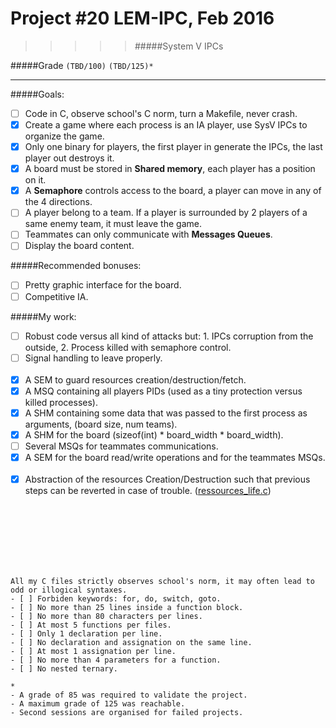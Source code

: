 # Project #20 LEM-IPC, Feb 2016
>>>>> #####System V IPCs

#####Grade ``(TBD/100)`` ``(TBD/125)*``
--------  -----------------------

#####Goals:
- [ ] Code in C, observe school's C norm, turn a Makefile, never crash.
- [X] Create a game where each process is an IA player, use SysV IPCs to organize the game.
- [X] Only one binary for players, the first player in generate the IPCs, the last player out destroys it.
- [X] A board must be stored in **Shared memory**, each player has a position on it.
- [X] A **Semaphore** controls access to the board, a player can move in any of the 4 directions.
- [ ] A player belong to a team. If a player is surrounded by 2 players of a same enemy team, it must leave the game.
- [ ] Teammates can only communicate with **Messages Queues**.
- [ ] Display the board content.

#####Recommended bonuses:
- [ ] Pretty graphic interface for the board.
- [ ] Competitive IA.

#####My work:
- [ ] Robust code versus all kind of attacks but: 1. IPCs corruption from the outside, 2. Process killed with semaphore control.
- [ ] Signal handling to leave properly.
<BR><BR>
- [X] A SEM to guard resources creation/destruction/fetch.
- [X] A MSQ containing all players PIDs (used as a tiny protection versus killed processes).
- [X] A SHM containing some data that was passed to the first process as arguments, (board size, num teams).
- [X] A SHM for the board (sizeof(int) * board_width * board_width).
- [ ] Several MSQs for teammates communications.
- [X] A SEM for the board read/write operations and for the teammates MSQs.
<BR><BR>
- [X] Abstraction of the resources Creation/Destruction such that previous steps can be reverted in case of trouble. ([ressources_life.c](./srcs/ressources_life.c?ts=4))

<br><br><br><br><br><br>


```
All my C files strictly observes school's norm, it may often lead to odd or illogical syntaxes.
- [ ] Forbiden keywords: for, do, switch, goto.
- [ ] No more than 25 lines inside a function block.
- [ ] No more than 80 characters per lines.
- [ ] At most 5 functions per files.
- [ ] Only 1 declaration per line.  
- [ ] No declaration and assignation on the same line.
- [ ] At most 1 assignation per line.
- [ ] No more than 4 parameters for a function.
- [ ] No nested ternary.
```
```
*
- A grade of 85 was required to validate the project.
- A maximum grade of 125 was reachable.
- Second sessions are organised for failed projects.
```
